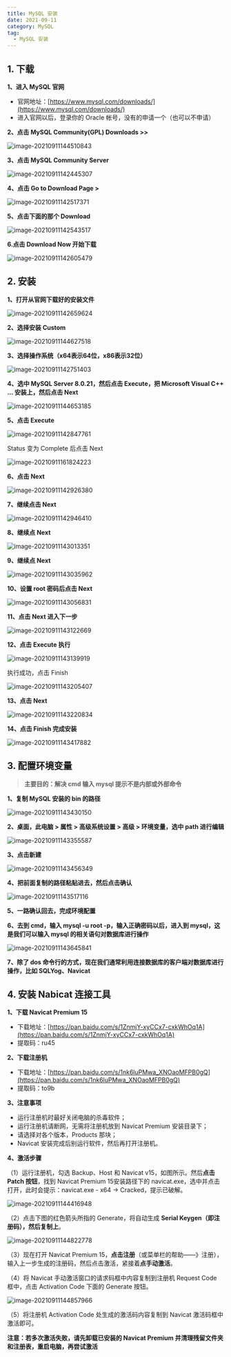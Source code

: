 ```yaml
---
title: MySQL 安装
date: 2021-09-11
category: MySQL
tag:
  - MySQL 安装
---
```


## 1. 下载

**1、进入 MySQL 官网**

- 官网地址：[https://www.mysql.com/downloads/](https://www.mysql.com/downloads/)
- 进入官网以后，登录你的 Oracle 帐号，没有的申请一个（也可以不申请）

**2、点击 MySQL Community(GPL) Downloads >>**

![image-20210911144510843](https://pet-hkw.oss-cn-shenzhen.aliyuncs.com/image/new_blog_system/tools/image-20210911144510843.png)

**3、点击 MySQL Community Server**

![image-20210911142445307](https://pet-hkw.oss-cn-shenzhen.aliyuncs.com/image/new_blog_system/tools/image-20210911142445307.png)

**4、点击 Go to Download Page >**

![image-20210911142517371](https://pet-hkw.oss-cn-shenzhen.aliyuncs.com/image/new_blog_system/tools/image-20210911142517371.png)

**5、点击下面的那个 Download**

![image-20210911142543517](https://pet-hkw.oss-cn-shenzhen.aliyuncs.com/image/new_blog_system/tools/image-20210911142543517.png)

**6.点击 Download Now 开始下载**

![image-20210911142605479](https://pet-hkw.oss-cn-shenzhen.aliyuncs.com/image/new_blog_system/tools/image-20210911142605479.png)

## 2. 安装

**1、打开从官网下载好的安装文件**

![image-20210911142659624](https://pet-hkw.oss-cn-shenzhen.aliyuncs.com/image/new_blog_system/tools/image-20210911142659624.png)

**2、选择安装 Custom**

![image-20210911144627518](https://pet-hkw.oss-cn-shenzhen.aliyuncs.com/image/new_blog_system/tools/image-20210911144627518.png)

**3、选择操作系统（x64表示64位，x86表示32位）**

![image-20210911142751403](https://pet-hkw.oss-cn-shenzhen.aliyuncs.com/image/new_blog_system/tools/image-20210911142751403.png)

**4、选中 MySQL Server 8.0.21，然后点击 Execute，把 Microsoft Visual C++ ... 安装上，然后点击 Next**

![image-20210911144653185](https://pet-hkw.oss-cn-shenzhen.aliyuncs.com/image/new_blog_system/tools/image-20210911144653185.png)

**5、点击 Execute**

![image-20210911142847761](https://pet-hkw.oss-cn-shenzhen.aliyuncs.com/image/new_blog_system/tools/image-20210911142847761.png)

Status 变为 Complete 后点击 Next

![image-20210911161824223](https://pet-hkw.oss-cn-shenzhen.aliyuncs.com/image/new_blog_system/tools/image-20210911161824223.png)

**6、点击 Next**

![image-20210911142926380](https://pet-hkw.oss-cn-shenzhen.aliyuncs.com/image/new_blog_system/tools/image-20210911142926380.png)

**7、继续点击 Next**

![image-20210911142946410](https://pet-hkw.oss-cn-shenzhen.aliyuncs.com/image/new_blog_system/tools/image-20210911142946410.png)

**8、继续点 Next**

![image-20210911143013351](https://pet-hkw.oss-cn-shenzhen.aliyuncs.com/image/new_blog_system/tools/image-20210911143013351.png)

**9、继续点 Next**

![image-20210911143035962](https://pet-hkw.oss-cn-shenzhen.aliyuncs.com/image/new_blog_system/tools/image-20210911143035962.png)

**10、设置 root 密码后点击 Next**

![image-20210911143056831](https://pet-hkw.oss-cn-shenzhen.aliyuncs.com/image/new_blog_system/tools/image-20210911143056831.png)

**11、点击 Next 进入下一步**

![image-20210911143122669](https://pet-hkw.oss-cn-shenzhen.aliyuncs.com/image/new_blog_system/tools/image-20210911143122669.png)

**12、点击 Execute 执行**

![image-20210911143139919](https://pet-hkw.oss-cn-shenzhen.aliyuncs.com/image/new_blog_system/tools/image-20210911143139919.png)

执行成功，点击 Finish

![image-20210911143205407](https://pet-hkw.oss-cn-shenzhen.aliyuncs.com/image/new_blog_system/tools/image-20210911143205407.png)

**13、点击 Next**

![image-20210911143220834](https://pet-hkw.oss-cn-shenzhen.aliyuncs.com/image/new_blog_system/tools/image-20210911143220834.png)

**14、点击 Finish 完成安装**

![image-20210911143417882](https://pet-hkw.oss-cn-shenzhen.aliyuncs.com/image/new_blog_system/tools/image-20210911143417882.png)

## 3. 配置环境变量

> **主要目的：解决 cmd 输入 mysql 提示不是内部或外部命令**

**1、复制 MySQL 安装的 bin 的路径**

![image-20210911143430150](https://pet-hkw.oss-cn-shenzhen.aliyuncs.com/image/new_blog_system/tools/image-20210911143430150.png)

**2、桌面，此电脑 > 属性 > 高级系统设置 > 高级 > 环境变量，选中 path 进行编辑**

![image-20210911143355587](https://pet-hkw.oss-cn-shenzhen.aliyuncs.com/image/new_blog_system/tools/image-20210911143355587.png)

**3、点击新建**

![image-20210911143456349](https://pet-hkw.oss-cn-shenzhen.aliyuncs.com/image/new_blog_system/tools/image-20210911143456349.png)

**4、把前面复制的路径粘贴进去，然后点击确认**

![image-20210911143517116](https://pet-hkw.oss-cn-shenzhen.aliyuncs.com/image/new_blog_system/tools/image-20210911143517116.png)

**5、一路确认回去，完成环境配置**

**6、去到 cmd，输入 mysql -u root -p，输入正确密码以后，进入到 mysql，这是我们可以输入 mysql 的相关语句对数据库进行操作**

![image-20210911143645841](https://pet-hkw.oss-cn-shenzhen.aliyuncs.com/image/new_blog_system/tools/image-20210911143645841.png)

**7、除了 dos 命令行的方式，现在我们通常利用连接数据库的客户端对数据库进行操作，比如 SQLYog、Navicat**

## 4. 安装 Nabicat 连接工具

**1、下载 Navicat Premium 15**

- 下载地址：[https://pan.baidu.com/s/1ZnmjY-xyCCx7-cxkWhOq1A](https://pan.baidu.com/s/1ZnmjY-xyCCx7-cxkWhOq1A)
- 提取码：ru45

**2、下载注册机**

- 下载地址：[https://pan.baidu.com/s/1nk6luPMwa_XNOaoMFPB0gQ](https://pan.baidu.com/s/1nk6luPMwa_XNOaoMFPB0gQ)
- 提取码：to9b

**3、注意事项**

- 运行注册机时最好关闭电脑的杀毒软件；
- 运行注册机请断网，无需将注册机放到 Navicat Premium 安装目录下；
- 请选择对各个版本，Products 那块；
- Navicat 安装完成后别运行软件，然后再打开注册机。

**4、激活步骤**

（1）运行注册机，勾选 Backup、Host 和 Navicat v15，如图所示。然后**点击 Patch 按钮**，找到 Navicat Premium 15安装路径下的 navicat.exe，选中并点击打开，此时会提示：navicat.exe - x64 -> Cracked，提示已破解。

![image-20210911144416948](https://pet-hkw.oss-cn-shenzhen.aliyuncs.com/image/new_blog_system/tools/image-20210911144416948.png)

（2）点击下图的红色箭头所指的 Generate，将自动生成 **Serial Keygen（即注册码），然后复制上**。

![image-20210911144822778](https://pet-hkw.oss-cn-shenzhen.aliyuncs.com/image/new_blog_system/tools/image-20210911144822778.png)

（3）现在打开 Navicat Premium 15，**点击注册**（或菜单栏的帮助——》注册），输入上一步生成的注册码，然后点击激活，紧接着**点手动激活**。

（4）将 Navicat 手动激活窗口的请求码框中内容复制到注册机 Request Code 框中，点击 Activation Code 下面的 Generate 按钮。

![image-20210911144857966](https://pet-hkw.oss-cn-shenzhen.aliyuncs.com/image/new_blog_system/tools/image-20210911144857966.png)

（5）将注册机 Activation Code 处生成的激活码内容复制到 Navicat 激活码框中激活即可。

**注意：若多次激活失败，请先卸载已安装的 Navicat Premium 并清理残留文件夹和注册表，重启电脑，再尝试激活**